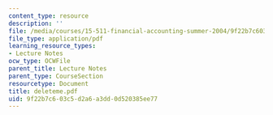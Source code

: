 ```yaml
---
content_type: resource
description: ''
file: /media/courses/15-511-financial-accounting-summer-2004/9f22b7c603c5d2a6a3dd0d520385ee77_deleteme.pdf
file_type: application/pdf
learning_resource_types:
- Lecture Notes
ocw_type: OCWFile
parent_title: Lecture Notes
parent_type: CourseSection
resourcetype: Document
title: deleteme.pdf
uid: 9f22b7c6-03c5-d2a6-a3dd-0d520385ee77
---
```

